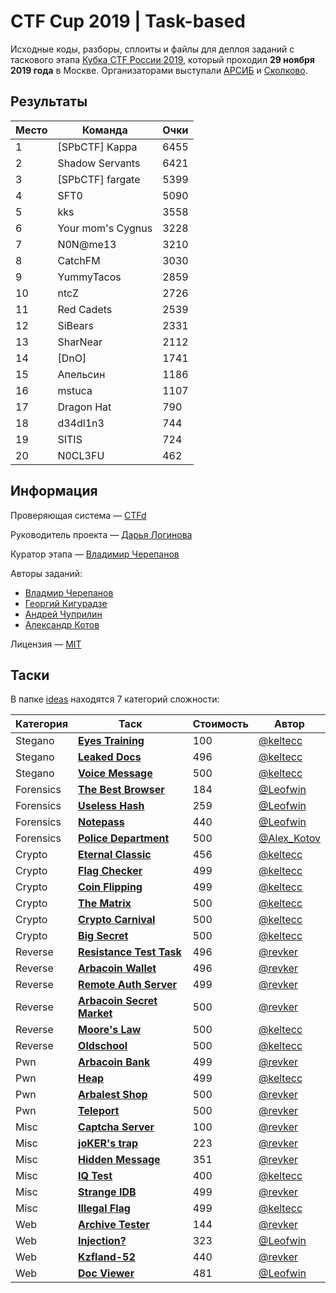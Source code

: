 # CTF Cup 2019 | Task-based

Исходные коды, разборы, сплоиты и файлы для деплоя заданий с таскового этапа [Кубка CTF России 2019](https://ctfcup.ru/), который проходил **29 ноября 2019 года** в Москве. Организаторами выступали [АРСИБ](http://aciso.ru) и [Сколково](https://sk.ru).


## Результаты

| Место | Команда | Очки |
|-------|---------|------|
| 1 | [SPbCTF] Kappa | 6455 |
| 2 | Shadow Servants | 6421 |
| 3 | [SPbCTF] fargate | 5399 |
| 4 | SFT0 | 5090 |
| 5 | kks | 3558 |
| 6 | Your mom's Cygnus | 3228 |
| 7 | N0N@me13 | 3210 |
| 8 | CatchFM | 3030 |
| 9 |   YummyTacos | 2859 |
| 10 | ntcZ | 2726 |
| 11 | Red Cadets | 2539 |
| 12 | SiBears | 2331 |
| 13 | SharNear | 2112 |
| 14 | [DnO] | 1741 |
| 15 | Апельсин | 1186 |
| 16 | mstuca | 1107 |
| 17 | Dragon Hat | 790 |
| 18 | d34dl1n3 | 744 |
| 19 | SITIS | 724 |
| 20 | N0CL3FU | 462 |


## Информация

Проверяющая система — [CTFd](https://github.com/CTFd/CTFd/)

Руководитель проекта — [Дарья Логинова](https://github.com/deviantwish)

Куратор этапа — [Владимир Черепанов](https://github.com/keltecc)

Авторы заданий:
- [Владмир Черепанов](https://github.com/keltecc)
- [Георгий Кигурадзе](https://github.com/revervand)
- [Андрей Чуприлин](https://github.com/leofwin)
- [Александр Котов](https://github.com/Exorcist359)

Лицензия — [MIT](LICENSE)


## Таски

В папке [ideas](ideas/) находятся 7 категорий сложности:

| Категория | Таск | Стоимость | Автор |
|-----------|------|-----------|-------|
| Stegano | [**Eyes Training**](ideas/stegano/eyes-training) | 100 | [@keltecc](https://github.com/keltecc) |
| Stegano | [**Leaked Docs**](ideas/stegano/leaked-docs) | 496 | [@keltecc](https://github.com/keltecc) |
| Stegano | [**Voice Message**](ideas/stegano/voice-message) | 500 | [@keltecc](https://github.com/keltecc) |
| Forensics | [**The Best Browser**](ideas/forensic/memdump/commands.md) | 184 | [@Leofwin](https://github.com/leofwin) |
| Forensics | [**Useless Hash**](ideas/forensic/memdump/password.md) | 259 | [@Leofwin](https://github.com/leofwin) |
| Forensics | [**Notepass**](ideas/forensic/memdump/notepad.md) | 440 | [@Leofwin](https://github.com/leofwin) |
| Forensics | [**Police Department**](ideas/forensic/police_department) | 500 | [@Alex_Kotov](https://github.com/Exorcist359) |
| Crypto | [**Eternal Classic**](ideas/crypto/eternal-classic) | 456 | [@keltecc](https://github.com/keltecc) |
| Crypto | [**Flag Checker**](ideas/crypto/flag-checker) | 499 | [@keltecc](https://github.com/keltecc) |
| Crypto | [**Coin Flipping**](ideas/crypto/coin-flipping) | 499 | [@keltecc](https://github.com/keltecc) |
| Crypto | [**The Matrix**](ideas/crypto/the-matrix) | 500 | [@keltecc](https://github.com/keltecc) |
| Crypto | [**Crypto Carnival**](ideas/crypto/crypto-carnival) | 500 | [@keltecc](https://github.com/keltecc) |
| Crypto | [**Big Secret**](ideas/crypto/big-secret) | 500 | [@keltecc](https://github.com/keltecc) |
| Reverse | [**Resistance Test Task**](ideas/crypto/resistance_test_task) | 496 | [@revker](https://github.com/revervand) |
| Reverse | [**Arbacoin Wallet**](ideas/crypto/arbacoin_wallet) | 496 | [@revker](https://github.com/revervand) |
| Reverse | [**Remote Auth Server**](ideas/crypto/remote_auth_server) | 499 | [@revker](https://github.com/revervand) |
| Reverse | [**Arbacoin Secret Market**](ideas/crypto/arbacoin_secret_market) | 500 | [@revker](https://github.com/revervand) |
| Reverse | [**Moore's Law**](ideas/crypto/moore-s-law) | 500 | [@keltecc](https://github.com/keltecc) |
| Reverse | [**Oldschool**](ideas/crypto/oldschool) | 500 | [@keltecc](https://github.com/keltecc) |
| Pwn | [**Arbacoin Bank**](ideas/crypto/arbacoin_bank) | 499 | [@revker](https://github.com/revervand) |
| Pwn | [**Heap**](ideas/crypto/heap) | 499 | [@keltecc](https://github.com/keltecc) |
| Pwn | [**Arbalest Shop**](ideas/crypto/arbalest_shop) | 500 | [@revker](https://github.com/revervand) |
| Pwn | [**Teleport**](ideas/crypto/teleport) | 500 | [@revker](https://github.com/revervand) |
| Misc | [**Captcha Server**](ideas/crypto/captcha_server) | 100 | [@revker](https://github.com/revervand) |
| Misc | [**joKER's trap**](ideas/crypto/pyjail) | 223 | [@revker](https://github.com/revervand) |
| Misc | [**Hidden Message**](ideas/crypto/hidden_message) | 351 | [@revker](https://github.com/revervand) |
| Misc | [**IQ Test**](ideas/crypto/iq-test) | 400 | [@keltecc](https://github.com/keltecc) |
| Misc | [**Strange IDB**](ideas/crypto/strange_idb) | 499 | [@revker](https://github.com/revervand) |
| Misc | [**Illegal Flag**](ideas/crypto/illegal-flag) | 499 | [@keltecc](https://github.com/keltecc) |
| Web | [**Archive Tester**](ideas/crypto/archive_tester) | 144 | [@revker](https://github.com/revervand) |
| Web | [**Injection?**](ideas/crypto/injection) | 323 | [@Leofwin](https://github.com/leofwin) |
| Web | [**Kzfland-52**](ideas/crypto/kzfland-52) | 440 | [@revker](https://github.com/revervand) |
| Web | [**Doc Viewer**](ideas/crypto/doc-viewer) | 481 | [@Leofwin](https://github.com/leofwin) |